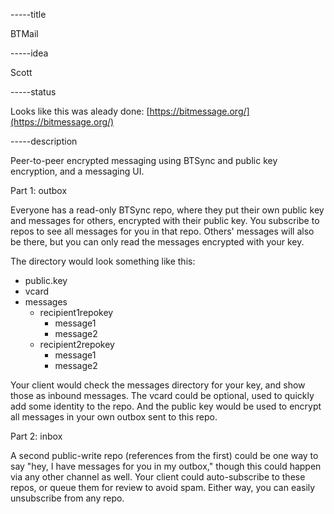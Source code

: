 -----title

BTMail

-----idea

Scott

-----status

Looks like this was aleady done: [https://bitmessage.org/](https://bitmessage.org/)

-----description

Peer-to-peer encrypted messaging using BTSync and public key encryption, and a messaging UI.

Part 1: outbox

Everyone has a read-only BTSync repo, where they put their own public key and messages for others, encrypted with their public key. You subscribe to repos to see all messages for you in that repo. Others' messages will also be there, but you can only read the messages encrypted with your key.

The directory would look something like this:

* public.key
* vcard
* messages
  * recipient1repokey
    * message1
    * message2
  * recipient2repokey
    * message1
    * message2

Your client would check the messages directory for your key, and show those as inbound messages. The vcard could be optional, used to quickly add some identity to the repo. And the public key would be used to encrypt all messages in your own outbox sent to this repo.

Part 2: inbox

A second public-write repo (references from the first) could be one way to say "hey, I have messages for you in my outbox," though this could happen via any other channel as well. Your client could auto-subscribe to these repos, or queue them for review to avoid spam. Either way, you can easily unsubscribe from any repo.
